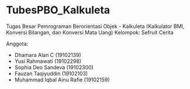 # TubesPBO_Kalkuleta
Tugas Besar Pemrograman Berorientasi Objek - Kalkuleta (Kalkulator BMI, Konversi Bilangan, dan Konversi Mata Uang)
Kelompok: Sefruit Cerita

Anggota:
- Dhamara Alan C (19102139)
- Yusi Rahmawati (19102298)
- Sophia Deo Sandeva (19102300)
- Fauzan Taqiyuddin (19102103)
- Muhammad Iqbal Ainu Rafie (19102159)
